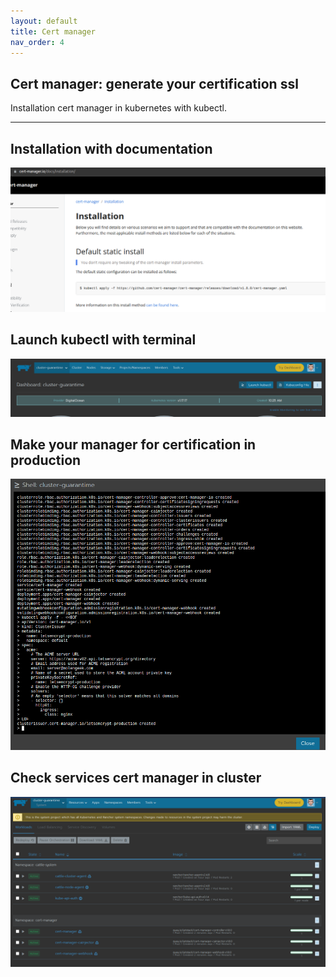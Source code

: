 ```yaml
---
layout: default
title: Cert manager
nav_order: 4
---
```


## Cert manager: generate your certification ssl
Installation cert manager in kubernetes with kubectl.

---

## Installation with documentation
[<img alt="alt_text" src="./assets/images/cert-manager/installation-cluster-cert-manager.png" />](/assets/images/cert-manager/installation-cluster-cert-manager.png)

## Launch kubectl with terminal
[<img alt="alt_text" src="./assets/images/cert-manager/kubectl-cluster-install-cert-manager.png" />](/assets/images/cert-manager/kubectl-cluster-install-cert-manager.png)

## Make your manager for certification in production
[<img alt="alt_text" src="./assets/images/cert-manager/build-cert-manager-production-certification.png" />](/assets/images/cert-manager/build-cert-manager-production-certification.png)

## Check services cert manager in cluster
[<img alt="alt_text" src="./assets/images/cert-manager/services-rancher-system-cert-manager.png" />](/assets/images/cert-manager/services-rancher-system-cert-manager.png)
